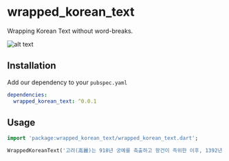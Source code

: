 # wrapped_korean_text

Wrapping Korean Text without word-breaks.

![alt text](https://github.com/studio-b-co-kr/wrapped_korean_text/master/example/assets/demo.PNG?raw=true)

## Installation

Add our dependency to your `pubspec.yaml`

```yaml
dependencies:
  wrapped_korean_text: ^0.0.1
```

## Usage

```dart
import 'package:wrapped_korean_text/wrapped_korean_text.dart';

WrappedKoreanText('고려(高麗)는 918년 궁예를 축출하고 왕건이 즉위한 이후, 1392년 이성계에 의해 멸망하기까지 한반도 대부분을 지배하였던 국가이다.')
```
